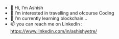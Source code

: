 - 👋 Hi, I’m Ashish
- 👀 I’m interested in travelling and ofcourse Coding
- 🌱 I’m currently learning blockchain...
- 📫 you can reach me on LinkedIn : https://www.linkedin.com/in/ashishyetre/

<!---
TechJunkiePro/TechJunkiePro is a ✨ special ✨ repository because its `README.md` (this file) appears on your GitHub profile.
You can click the Preview link to take a look at your changes.
--->
